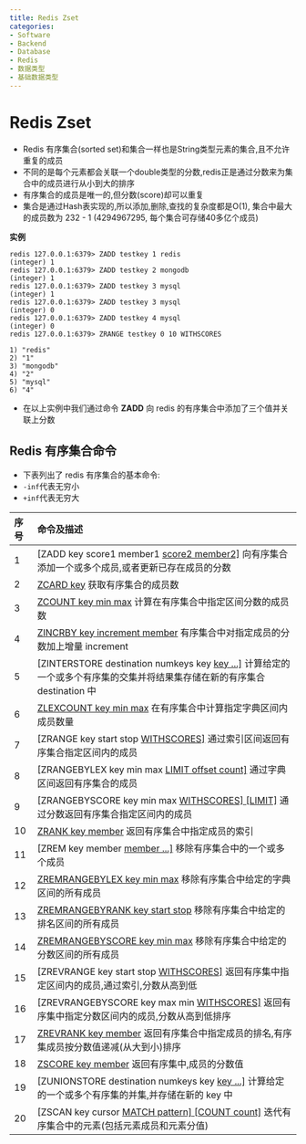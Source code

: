 ```yaml
---
title: Redis Zset
categories:
- Software
- Backend
- Database
- Redis
- 数据类型
- 基础数据类型
---
```

# Redis Zset

- Redis 有序集合(sorted set)和集合一样也是String类型元素的集合,且不允许重复的成员
- 不同的是每个元素都会关联一个double类型的分数,redis正是通过分数来为集合中的成员进行从小到大的排序
- 有序集合的成员是唯一的,但分数(score)却可以重复
- 集合是通过Hash表实现的,所以添加,删除,查找的复杂度都是O(1), 集合中最大的成员数为 232 - 1 (4294967295, 每个集合可存储40多亿个成员)

**实例**

```
redis 127.0.0.1:6379> ZADD testkey 1 redis
(integer) 1
redis 127.0.0.1:6379> ZADD testkey 2 mongodb
(integer) 1
redis 127.0.0.1:6379> ZADD testkey 3 mysql
(integer) 1
redis 127.0.0.1:6379> ZADD testkey 3 mysql
(integer) 0
redis 127.0.0.1:6379> ZADD testkey 4 mysql
(integer) 0
redis 127.0.0.1:6379> ZRANGE testkey 0 10 WITHSCORES

1) "redis"
2) "1"
3) "mongodb"
4) "2"
5) "mysql"
6) "4"
```

- 在以上实例中我们通过命令 **ZADD** 向 redis 的有序集合中添加了三个值并关联上分数

## Redis 有序集合命令

- 下表列出了 redis 有序集合的基本命令:
- `-inf`代表无穷小
- `+inf`代表无穷大

| 序号 | 命令及描述                                                   |
| :--- | :----------------------------------------------------------- |
| 1    | [ZADD key score1 member1 [score2 member2\]](https://www.runoob.com/redis/sorted-sets-zadd.html)  向有序集合添加一个或多个成员,或者更新已存在成员的分数 |
| 2    | [ZCARD key](https://www.runoob.com/redis/sorted-sets-zcard.html)  获取有序集合的成员数 |
| 3    | [ZCOUNT key min max](https://www.runoob.com/redis/sorted-sets-zcount.html)  计算在有序集合中指定区间分数的成员数 |
| 4    | [ZINCRBY key increment member](https://www.runoob.com/redis/sorted-sets-zincrby.html)  有序集合中对指定成员的分数加上增量 increment |
| 5    | [ZINTERSTORE destination numkeys key [key ...\]](https://www.runoob.com/redis/sorted-sets-zinterstore.html)  计算给定的一个或多个有序集的交集并将结果集存储在新的有序集合 destination 中 |
| 6    | [ZLEXCOUNT key min max](https://www.runoob.com/redis/sorted-sets-zlexcount.html)  在有序集合中计算指定字典区间内成员数量 |
| 7    | [ZRANGE key start stop [WITHSCORES\]](https://www.runoob.com/redis/sorted-sets-zrange.html)  通过索引区间返回有序集合指定区间内的成员 |
| 8    | [ZRANGEBYLEX key min max [LIMIT offset count\]](https://www.runoob.com/redis/sorted-sets-zrangebylex.html)  通过字典区间返回有序集合的成员 |
| 9    | [ZRANGEBYSCORE key min max [WITHSCORES\] [LIMIT]](https://www.runoob.com/redis/sorted-sets-zrangebyscore.html)  通过分数返回有序集合指定区间内的成员 |
| 10   | [ZRANK key member](https://www.runoob.com/redis/sorted-sets-zrank.html)  返回有序集合中指定成员的索引 |
| 11   | [ZREM key member [member ...\]](https://www.runoob.com/redis/sorted-sets-zrem.html)  移除有序集合中的一个或多个成员 |
| 12   | [ZREMRANGEBYLEX key min max](https://www.runoob.com/redis/sorted-sets-zremrangebylex.html)  移除有序集合中给定的字典区间的所有成员 |
| 13   | [ZREMRANGEBYRANK key start stop](https://www.runoob.com/redis/sorted-sets-zremrangebyrank.html)  移除有序集合中给定的排名区间的所有成员 |
| 14   | [ZREMRANGEBYSCORE key min max](https://www.runoob.com/redis/sorted-sets-zremrangebyscore.html)  移除有序集合中给定的分数区间的所有成员 |
| 15   | [ZREVRANGE key start stop [WITHSCORES\]](https://www.runoob.com/redis/sorted-sets-zrevrange.html)  返回有序集中指定区间内的成员,通过索引,分数从高到低 |
| 16   | [ZREVRANGEBYSCORE key max min [WITHSCORES\]](https://www.runoob.com/redis/sorted-sets-zrevrangebyscore.html)  返回有序集中指定分数区间内的成员,分数从高到低排序 |
| 17   | [ZREVRANK key member](https://www.runoob.com/redis/sorted-sets-zrevrank.html)  返回有序集合中指定成员的排名,有序集成员按分数值递减(从大到小)排序 |
| 18   | [ZSCORE key member](https://www.runoob.com/redis/sorted-sets-zscore.html)  返回有序集中,成员的分数值 |
| 19   | [ZUNIONSTORE destination numkeys key [key ...\]](https://www.runoob.com/redis/sorted-sets-zunionstore.html)  计算给定的一个或多个有序集的并集,并存储在新的 key 中 |
| 20   | [ZSCAN key cursor [MATCH pattern\] [COUNT count]](https://www.runoob.com/redis/sorted-sets-zscan.html)  迭代有序集合中的元素(包括元素成员和元素分值) |